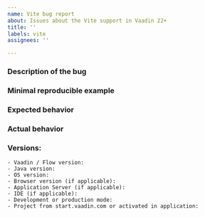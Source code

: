 ```yaml
---
name: Vite bug report
about: Issues about the Vite support in Vaadin 22+
title: ''
labels: vite
assignees: ''

---
```


<!--
Please READ these instructions & USE the issue template below, Thank You!

Vite is only available in Vaadin 22+ projects

For general support from the community, use https://stackoverflow.com/questions/tagged/vaadin (or tag vaadin-flow) or Vaadin discord chat https://discord.gg/MYFq5RTbBn instead.

NOTE: Issues concerning UI components (e.g. Button, Grid, TextField, ...) should go to the components repository https://github.com/vaadin/flow-components .

NOTE: Issues concerning Vaadin Fusion should go to the Fusion repository https://github.com/vaadin/fusion

Good quality bug report increases the likelihood to get the bug fixed. A bad quality one will likely be just closed. Please use the following template to report bugs.
-->
### Description of the bug
<!-- Explain briefly what is broken -->
### Minimal reproducible example
<!-- What are the steps to reproduce the issue, example project or a code snippet without dependencies -->
### Expected behavior
<!-- What should happen -->
### Actual behavior
<!-- What actually happens, attach server/browser logs when there are errors/exceptions -->
### Versions:
    - Vaadin / Flow version:
    - Java version:
    - OS version:
    - Browser version (if applicable):
    - Application Server (if applicable):
    - IDE (if applicable):
    - Development or production mode:
    - Project from start.vaadin.com or activated in application:
